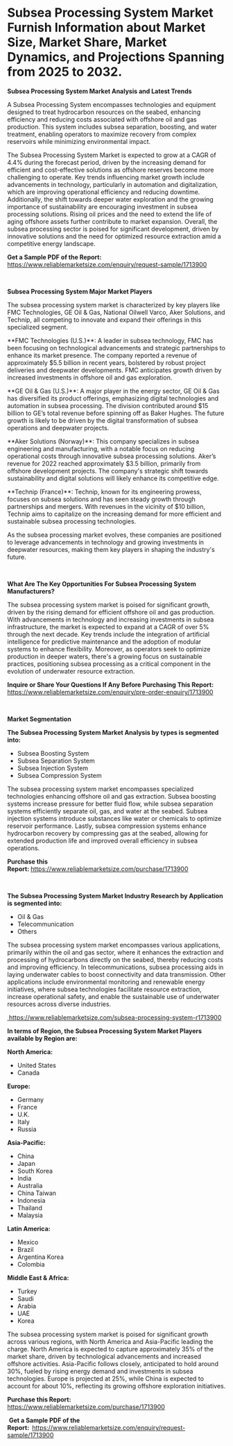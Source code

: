 <p><h1>Subsea Processing System Market Furnish Information about Market Size, Market Share, Market Dynamics, and Projections Spanning from 2025 to 2032.</h1></p><p><strong>Subsea Processing System Market Analysis and Latest Trends</strong></p>
<p><p>A Subsea Processing System encompasses technologies and equipment designed to treat hydrocarbon resources on the seabed, enhancing efficiency and reducing costs associated with offshore oil and gas production. This system includes subsea separation, boosting, and water treatment, enabling operators to maximize recovery from complex reservoirs while minimizing environmental impact.</p><p>The Subsea Processing System Market is expected to grow at a CAGR of 4.4% during the forecast period, driven by the increasing demand for efficient and cost-effective solutions as offshore reserves become more challenging to operate. Key trends influencing market growth include advancements in technology, particularly in automation and digitalization, which are improving operational efficiency and reducing downtime. Additionally, the shift towards deeper water exploration and the growing importance of sustainability are encouraging investment in subsea processing solutions. Rising oil prices and the need to extend the life of aging offshore assets further contribute to market expansion. Overall, the subsea processing sector is poised for significant development, driven by innovative solutions and the need for optimized resource extraction amid a competitive energy landscape.</p></p>
<p><strong>Get a Sample PDF of the Report:&nbsp;</strong> <a href="https://www.reliablemarketsize.com/enquiry/request-sample/1713900?utm_campaign=3223&utm_medium=2&utm_source=Github&utm_content=ia&utm_term=16042025&utm_id=subsea-processing-system">https://www.reliablemarketsize.com/enquiry/request-sample/1713900</a></p>
<p>&nbsp;</p>
<p><strong>Subsea Processing System Major Market Players</strong></p>
<p><p>The subsea processing system market is characterized by key players like FMC Technologies, GE Oil & Gas, National Oilwell Varco, Aker Solutions, and Technip, all competing to innovate and expand their offerings in this specialized segment.</p><p>**FMC Technologies (U.S.)**: A leader in subsea technology, FMC has been focusing on technological advancements and strategic partnerships to enhance its market presence. The company reported a revenue of approximately $5.5 billion in recent years, bolstered by robust project deliveries and deepwater developments. FMC anticipates growth driven by increased investments in offshore oil and gas exploration.</p><p>**GE Oil & Gas (U.S.)**: A major player in the energy sector, GE Oil & Gas has diversified its product offerings, emphasizing digital technologies and automation in subsea processing. The division contributed around $15 billion to GE’s total revenue before spinning off as Baker Hughes. The future growth is likely to be driven by the digital transformation of subsea operations and deepwater projects.</p><p>**Aker Solutions (Norway)**: This company specializes in subsea engineering and manufacturing, with a notable focus on reducing operational costs through innovative subsea processing solutions. Aker’s revenue for 2022 reached approximately $3.5 billion, primarily from offshore development projects. The company's strategic shift towards sustainability and digital solutions will likely enhance its competitive edge.</p><p>**Technip (France)**: Technip, known for its engineering prowess, focuses on subsea solutions and has seen steady growth through partnerships and mergers. With revenues in the vicinity of $10 billion, Technip aims to capitalize on the increasing demand for more efficient and sustainable subsea processing technologies.</p><p>As the subsea processing market evolves, these companies are positioned to leverage advancements in technology and growing investments in deepwater resources, making them key players in shaping the industry's future.</p></p>
<p>&nbsp;</p>
<p><strong>What Are The Key Opportunities For Subsea Processing System Manufacturers?</strong></p>
<p><p>The subsea processing system market is poised for significant growth, driven by the rising demand for efficient offshore oil and gas production. With advancements in technology and increasing investments in subsea infrastructure, the market is expected to expand at a CAGR of over 5% through the next decade. Key trends include the integration of artificial intelligence for predictive maintenance and the adoption of modular systems to enhance flexibility. Moreover, as operators seek to optimize production in deeper waters, there's a growing focus on sustainable practices, positioning subsea processing as a critical component in the evolution of underwater resource extraction.</p></p>
<p><strong>Inquire or Share Your Questions If Any Before Purchasing This Report:</strong> <a href="https://www.reliablemarketsize.com/enquiry/pre-order-enquiry/1713900?utm_campaign=3223&utm_medium=2&utm_source=Github&utm_content=ia&utm_term=16042025&utm_id=subsea-processing-system">https://www.reliablemarketsize.com/enquiry/pre-order-enquiry/1713900</a></p>
<p>&nbsp;</p>
<p><strong>Market Segmentation</strong></p>
<p><strong>The Subsea Processing System Market Analysis by types is segmented into:</strong></p>
<p><ul><li>Subsea Boosting System</li><li>Subsea Separation System</li><li>Subsea Injection System</li><li>Subsea Compression System</li></ul></p>
<p><p>The subsea processing system market encompasses specialized technologies enhancing offshore oil and gas extraction. Subsea boosting systems increase pressure for better fluid flow, while subsea separation systems efficiently separate oil, gas, and water at the seabed. Subsea injection systems introduce substances like water or chemicals to optimize reservoir performance. Lastly, subsea compression systems enhance hydrocarbon recovery by compressing gas at the seabed, allowing for extended production life and improved overall efficiency in subsea operations.</p></p>
<p><strong>Purchase this Report:&nbsp;</strong><a href="https://www.reliablemarketsize.com/purchase/1713900?utm_campaign=3223&utm_medium=2&utm_source=Github&utm_content=ia&utm_term=16042025&utm_id=subsea-processing-system">https://www.reliablemarketsize.com/purchase/1713900</a></p>
<p>&nbsp;</p>
<p><strong>The Subsea Processing System Market Industry Research by Application is segmented into:</strong></p>
<p><ul><li>Oil & Gas</li><li>Telecommunication</li><li>Others</li></ul></p>
<p><p>The subsea processing system market encompasses various applications, primarily within the oil and gas sector, where it enhances the extraction and processing of hydrocarbons directly on the seabed, thereby reducing costs and improving efficiency. In telecommunications, subsea processing aids in laying underwater cables to boost connectivity and data transmission. Other applications include environmental monitoring and renewable energy initiatives, where subsea technologies facilitate resource extraction, increase operational safety, and enable the sustainable use of underwater resources across diverse industries.</p></p>
<p><a href="https://www.reliablemarketsize.com/subsea-processing-system-r1713900?utm_campaign=3223&utm_medium=2&utm_source=Github&utm_content=ia&utm_term=16042025&utm_id=subsea-processing-system">&nbsp;https://www.reliablemarketsize.com/subsea-processing-system-r1713900</a></p>
<p><strong>In terms of Region, the Subsea Processing System Market Players available by Region are:</strong></p>
<p>
    <p> <strong> North America: </strong>
        <ul>
            <li>United States</li>
            <li>Canada</li>
        </ul>
        </p> 
    <p> <strong> Europe: </strong>
        <ul>
            <li>Germany</li>
            <li>France</li>
            <li>U.K.</li>
            <li>Italy</li>
            <li>Russia</li>
        </ul>
        </p> 
    <p> <strong> Asia-Pacific: </strong>
        <ul>
            <li>China</li>
            <li>Japan</li>
            <li>South Korea</li>
            <li>India</li>
            <li>Australia</li>
            <li>China Taiwan</li>
            <li>Indonesia</li>
            <li>Thailand</li>
            <li>Malaysia</li>
        </ul>
        </p> 
    <p> <strong> Latin America: </strong>
        <ul>
            <li>Mexico</li>
            <li>Brazil</li>
            <li>Argentina Korea</li>
            <li>Colombia</li>
        </ul>
        </p> 
    <p> <strong> Middle East & Africa: </strong>
        <ul>
            <li>Turkey</li>
            <li>Saudi</li>
            <li>Arabia</li>
            <li>UAE</li>
            <li>Korea</li>
        </ul>
    </p>
    </p>
<p><p>The subsea processing system market is poised for significant growth across various regions, with North America and Asia-Pacific leading the charge. North America is expected to capture approximately 35% of the market share, driven by technological advancements and increased offshore activities. Asia-Pacific follows closely, anticipated to hold around 30%, fueled by rising energy demand and investments in subsea technologies. Europe is projected at 25%, while China is expected to account for about 10%, reflecting its growing offshore exploration initiatives.</p></p>
<p><strong>Purchase this Report: </strong><a href="https://www.reliablemarketsize.com/purchase/1713900?utm_campaign=3223&utm_medium=2&utm_source=Github&utm_content=ia&utm_term=16042025&utm_id=subsea-processing-system">https://www.reliablemarketsize.com/purchase/1713900</a></p>
<p>&nbsp;<strong>Get a Sample PDF of the Report:&nbsp;&nbsp;</strong><a href="https://www.reliablemarketsize.com/enquiry/request-sample/1713900?utm_campaign=3223&utm_medium=2&utm_source=Github&utm_content=ia&utm_term=16042025&utm_id=subsea-processing-system">https://www.reliablemarketsize.com/enquiry/request-sample/1713900</a></p>
<p><strong></strong></p>
<p><p></p><p></p><p></p></p>
